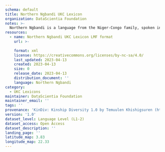 ```yaml
---
schema: default
title: Northern Ngbandi UKC Lexicon
organization: DataScientia Foundation
notes: >-
  Northern Ngbandi is a language from the Niger-Congo family, spoken in Africa. The UKC Lexicon of Northern Ngbandi is represented as a lexico-semantic network. It consists of words, word senses, synsets, as well as sense-level and synset-level relationships.
resources:
  - name: Northern Ngbandi UKC Lexicon LMF format
    url: >-
      
    format: xml
    license: https://creativecommons.org/licenses/by-nc-sa/4.0/
    last_updated: 2023-04-13
    created: 2023-04-13
    size: 0
    release_date: 2023-04-13
    distribution_document: ''
    language: Northern Ngbandi
category:
  - UKC Lexicons
maintainer: DataScientia Foundation
maintainer_email: ''
tags: ''
provenance: 'KinDiv: Kinship Diversity 1.0 by Temuulen Khishigsuren (http://ukc.disi.unitn.it/index.php/kinship/); Princeton WordNet 2.1 by Princeton University (https://wordnet.princeton.edu)'
version: '1.0'
dataset_level: Language Level (L1-2)
dataset_access: Open Access
dataset_description: ''
landing_page: ''
latitude_map: 3.83
longitude_map: 22.33
---
```

